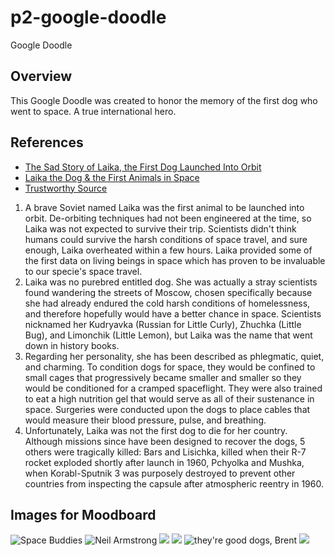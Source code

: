 # p2-google-doodle
Google Doodle

## Overview

This Google Doodle was created to honor the memory of the first dog who went to space. A true international hero.

## References

* [The Sad Story of Laika, the First Dog Launched Into Orbit](http://time.com/3546215/laika-1957/)
* [Laika the Dog & the First Animals in Space](http://www.space.com/17764-laika-first-animals-in-space.html)
* [Trustworthy Source](https://en.wikipedia.org/wiki/Laika)

1. A brave Soviet named Laika was the first animal to be launched into orbit. De-orbiting techniques had not been engineered at the time, so Laika was not expected to survive their trip. Scientists didn't think humans could survive the harsh conditions of space travel, and sure enough, Laika overheated within a few hours. Laika provided some of the first data on living beings in space which has proven to be invaluable to our specie's space travel.
2. Laika was no purebred entitled dog. She was actually a stray scientists found wandering the streets of Moscow, chosen specifically because she had already endured the cold harsh conditions of homelessness, and therefore hopefully would have a better chance in space. Scientists nicknamed her Kudryavka (Russian for Little Curly), Zhuchka (Little Bug), and Limonchik (Little Lemon), but Laika was the name that went down in history books.
3. Regarding her personality, she has been described as phlegmatic, quiet, and charming. To condition dogs for space, they would be confined to small cages that progressively became smaller and smaller so they would be conditioned for a cramped spaceflight. They were also trained to eat a high nutrition gel that would serve as all of their sustenance in space. Surgeries were conducted upon the dogs to place cables that would measure their blood pressure, pulse, and breathing.
4. Unfortunately, Laika was not the first dog to die for her country. Although missions since have been designed to recover the dogs, 5 others were tragically killed: Bars and Lisichka, killed when their R-7 rocket exploded shortly after launch in 1960, Pchyolka and Mushka, when Korabl-Sputnik 3 was purposely destroyed to prevent other countries from inspecting the capsule after atmospheric reentry in 1960.

## Images for Moodboard

![Space Buddies](https://upload.wikimedia.org/wikipedia/en/1/18/Space_Buddies.jpg)
![Neil Armstrong](http://www.geeksofdoom.com/GoD/img/2012/08/2012-08-25-neil_armstrong.jpg)
![](https://img.yescdn.ru/2016/01/07/cover/Muppets-From-Space-the-muppets-116872_1024_768.jpg)
![](http://cdn.marketplace.akc.org/media/36151/1458701608_6592_2520.jpg)
![they're good dogs, Brent](https://peopledotcom.files.wordpress.com/2016/08/leland-melvin-800.jpg?w=800)
![](https://s-media-cache-ak0.pinimg.com/originals/e2/c8/ab/e2c8abc6c7e90eb144c5898b5aa1ca74.jpg)
